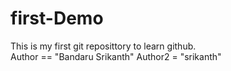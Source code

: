 # first-Demo
This is my first git reposittory to learn github.
<br>
Author == "Bandaru Srikanth"
Author2 = "srikanth"

